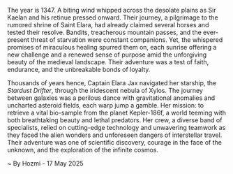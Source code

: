 
The year is 1347.  A biting wind whipped across the desolate plains as Sir Kaelan and his retinue pressed onward.  Their journey, a pilgrimage to the rumored shrine of Saint Elara, had already claimed several horses and tested their resolve.  Bandits, treacherous mountain passes, and the ever-present threat of starvation were constant companions.  Yet, the whispered promises of miraculous healing spurred them on, each sunrise offering a new challenge and a renewed sense of purpose amid the unforgiving beauty of the medieval landscape.  Their adventure was a test of faith, endurance, and the unbreakable bonds of loyalty.


Thousands of years hence,  Captain Elara Jax navigated her starship, the *Stardust Drifter*, through the iridescent nebula of Xylos.  The journey between galaxies was a perilous dance with gravitational anomalies and uncharted asteroid fields, each warp jump a gamble. Her mission: to retrieve a vital bio-sample from the planet Kepler-186f, a world teeming with both breathtaking beauty and lethal predators.  Her crew, a diverse band of specialists, relied on cutting-edge technology and unwavering teamwork as they faced the alien wonders and unforeseen dangers of interstellar travel.  Their adventure was one of scientific discovery, courage in the face of the unknown, and the exploration of the infinite cosmos.

~ By Hozmi - 17 May 2025
